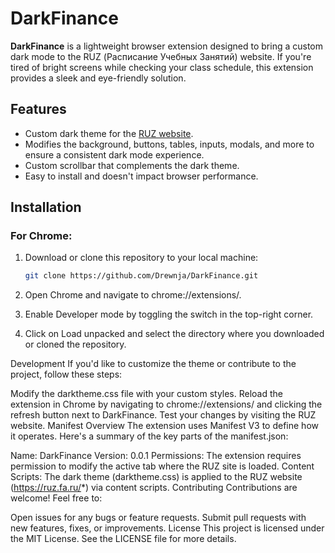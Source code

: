 # DarkFinance

**DarkFinance** is a lightweight browser extension designed to bring a custom dark mode to the RUZ (Расписание Учебных Занятий) website. If you're tired of bright screens while checking your class schedule, this extension provides a sleek and eye-friendly solution.

## Features

- Custom dark theme for the [RUZ website](https://ruz.fa.ru/ruz/main).
- Modifies the background, buttons, tables, inputs, modals, and more to ensure a consistent dark mode experience.
- Custom scrollbar that complements the dark theme.
- Easy to install and doesn't impact browser performance.

## Installation

### For Chrome:
1. Download or clone this repository to your local machine:
   ```bash
   git clone https://github.com/Drewnja/DarkFinance.git

2. Open Chrome and navigate to chrome://extensions/.

3. Enable Developer mode by toggling the switch in the top-right corner.
   
4. Click on Load unpacked and select the directory where you downloaded or cloned the repository.

Development
If you'd like to customize the theme or contribute to the project, follow these steps:

Modify the darktheme.css file with your custom styles.
Reload the extension in Chrome by navigating to chrome://extensions/ and clicking the refresh button next to DarkFinance.
Test your changes by visiting the RUZ website.
Manifest Overview
The extension uses Manifest V3 to define how it operates. Here's a summary of the key parts of the manifest.json:

Name: DarkFinance
Version: 0.0.1
Permissions: The extension requires permission to modify the active tab where the RUZ site is loaded.
Content Scripts: The dark theme (darktheme.css) is applied to the RUZ website (https://ruz.fa.ru/*) via content scripts.
Contributing
Contributions are welcome! Feel free to:

Open issues for any bugs or feature requests.
Submit pull requests with new features, fixes, or improvements.
License
This project is licensed under the MIT License. See the LICENSE file for more details.
